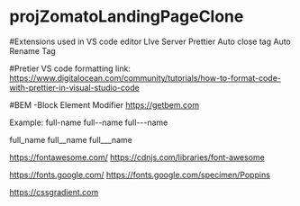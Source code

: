# projZomatoLandingPageClone 

<!-- Zomato Landing Page -->

#Extensions used in VS code editor
    LIve Server
    Prettier
    Auto close tag
    Auto Rename Tag

#Pretier VS code formatting link:
    https://www.digitalocean.com/community/tutorials/how-to-format-code-with-prettier-in-visual-studio-code


#BEM -Block Element Modifier
https://getbem.com

Example:
full-name
full--name
full---name

full_name
full__name
full___name

https://fontawesome.com/
https://cdnjs.com/libraries/font-awesome

https://fonts.google.com/
https://fonts.google.com/specimen/Poppins

https://cssgradient.com